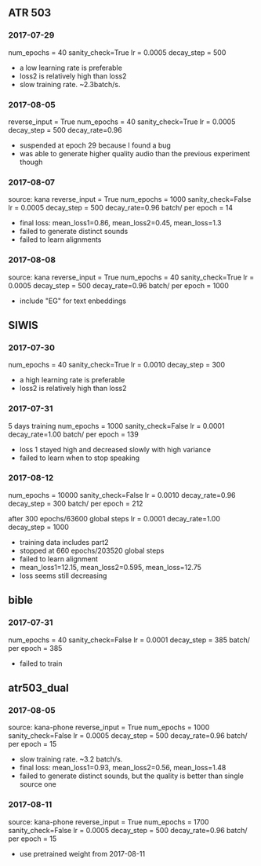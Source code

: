 ## ATR 503

### 2017-07-29
num_epochs = 40
sanity_check=True
lr = 0.0005
decay_step = 500

- a low learning rate is preferable
- loss2 is relatively high than loss2
- slow training rate. ~2.3batch/s.

### 2017-08-05
reverse_input = True
num_epochs = 40
sanity_check=True
lr = 0.0005
decay_step = 500
decay_rate=0.96

- suspended at epoch 29 because I found a bug
- was able to generate higher quality audio than the previous experiment though

### 2017-08-07
source: kana
reverse_input = True
num_epochs = 1000
sanity_check=False
lr = 0.0005
decay_step = 500
decay_rate=0.96
batch/ per epoch = 14

- final loss: mean_loss1=0.86, mean_loss2=0.45, mean_loss=1.3
- failed to generate distinct sounds
- failed to learn alignments


### 2017-08-08
source: kana
reverse_input = True
num_epochs = 40
sanity_check=True
lr = 0.0005
decay_step = 500
decay_rate=0.96
batch/ per epoch = 1000

- include "EG" for text enbeddings

## SIWIS

### 2017-07-30
num_epochs = 40
sanity_check=True
lr = 0.0010
decay_step = 300

- a high learning rate is preferable
- loss2 is relatively high than loss2

### 2017-07-31
5 days training
num_epochs = 1000
sanity_check=False
lr = 0.0001
decay_rate=1.00
batch/ per epoch = 139

- loss 1 stayed high and decreased slowly with high variance
- failed to learn when to stop speaking


### 2017-08-12

num_epochs = 10000
sanity_check=False
lr = 0.0010
decay_rate=0.96
decay_step = 300
batch/ per epoch = 212

after 300 epochs/63600 global steps
lr = 0.0001
decay_rate=1.00
decay_step = 1000

- training data includes part2
- stopped at 660 epochs/203520 global steps
- failed to learn alignment
- mean_loss1=12.15, mean_loss2=0.595, mean_loss=12.75
- loss seems still decreasing

## bible

### 2017-07-31
num_epochs = 40
sanity_check=False
lr = 0.0001
decay_step = 385
batch/ per epoch = 385

- failed to train

## atr503_dual

### 2017-08-05
source: kana-phone
reverse_input = True
num_epochs = 1000
sanity_check=False
lr = 0.0005
decay_step = 500
decay_rate=0.96
batch/ per epoch = 15

- slow training rate. ~3.2 batch/s.
- final loss: mean_loss1=0.93, mean_loss2=0.56, mean_loss=1.48
- failed to generate distinct sounds, but the quality is better than single source one

### 2017-08-11

source: kana-phone
reverse_input = True
num_epochs = 1700
sanity_check=False
lr = 0.0005
decay_step = 500
decay_rate=0.96
batch/ per epoch = 15

- use pretrained weight from 2017-08-11